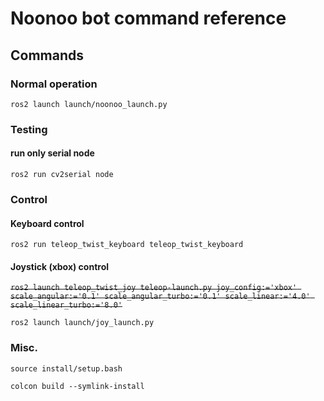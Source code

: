 # Noonoo bot command reference

## Commands

### Normal operation

`ros2 launch launch/noonoo_launch.py`

### Testing

#### run only serial node

`ros2 run cv2serial node`

### Control

#### Keyboard control

`ros2 run teleop_twist_keyboard teleop_twist_keyboard`

#### Joystick (xbox) control

~~`ros2 launch teleop_twist_joy teleop-launch.py joy_config:='xbox' scale_angular:='0.1' scale_angular_turbo:='0.1' scale_linear:='4.0' scale_linear_turbo:='8.0'`~~

`ros2 launch launch/joy_launch.py`



### Misc.

`source install/setup.bash`

`colcon build --symlink-install`